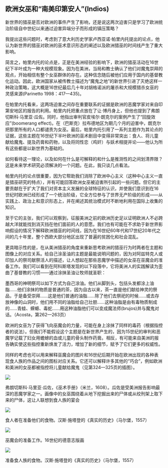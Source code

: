  

## 欧洲女巫和“南美印第安人”(Indios)

新世界的猎巫是否对欧洲的事件产生了影响，还是说这两次迫害只是学习了欧洲统治阶级自中世纪以来通过迫害异端分子而形成的镇压策略？

我提出这些问题时，考虑到了意大利历史学家卢西亚诺·帕里内托提出的论点，他认为新世界的猎巫对欧洲的巫术意识形态的阐述以及欧洲猎巫的时间线产生了重大影响。

简言之，帕里内托的论点是，正是在美洲经验的影响下，欧洲的猎巫活动在16世纪下半叶成为一种大规模现象。因为在美洲，当局和教士确认了他们对魔鬼崇拜的观点，开始相信有整个女巫群体的存在。这种信念随后被他们应用于国内的基督教化运动。因此，欧洲国家从被传教士描述为“魔鬼之地”的新世界引进了灭绝这样一种政治策略，这大概是16世纪最后几十年对胡格诺派的屠杀和大规模猎杀女巫的灵感来源(Parinetto 1998：417—435)。![帕里内托写道，“圣巴托洛缪之夜”之后，在法国新教徒的意识和文学中，美洲印第安“野蛮人”的灭绝与胡格诺派之间的联系非常明显，这间接影响了蒙田关于食人族的文章，并以完全不同的方式影响了让·博丹，使他将欧洲女巫与吃人并从事鸡奸活动的印第安人联系起来。帕里内托引用法国的资料，认为（野蛮人和胡格诺派之间的）这种关联在16世纪的最后几十年达到了高潮。当时西班牙人在美洲进行的大屠杀（包括1565年在佛罗里达屠杀数千名被指控为路德派的法国殖民者）成为反对西班牙统治的斗争中“广泛使用的政治武器”(Parinetto 1998：429—430)。](data:image/gif;base64,iVBORw0KGgoAAAANSUhEUgAAAAEAAAABCAYAAAAfFcSJAAAADUlEQVQImWNgYGBgAAAABQABh6FO1AAAAABJRU5ErkJggg==)

在帕里内托看来，这两场迫害之间存在重要联系的证据是欧洲的恶魔学家对来自印第安地区的报告的利用。帕里内托把重点放在了让·博丹身上，但他也提到了弗朗切斯科·马里亚·瓜佐。同时，他指出审判官皮埃尔·朗克尔的案例产生了“回旋效应”(boomerang effect)。在（巴斯克）拉布德地区为期几个月的迫害中，朗克尔把那里所有的人口都谴责为女巫。最后，帕里内托引用了一系列主题作为其论点的证据，这些主题在16世纪下半叶欧洲的巫术剧目中变得非常突出：食人、将儿童献给魔鬼、提及药膏和药物，以及将同性恋（鸡奸）与妖术相提并论——他认为所有这些都是以新世界为基础的。

如何看待这一理论，以及如何在什么是可解释的和什么是推测性的之间划清界限？这是未来学术研究必须解决的一个问题。在此，我只谈几点看法。

帕里内托的论点很重要，因为它帮助我们消除了欧洲中心主义（这种中心主义一直是猎巫研究的特点），并有可能回答欧洲女巫被迫害所引起的一些问题。但它的主要贡献在于扩大了我们对资本主义发展的全球特征的认识，并使我们意识到在16世纪时欧洲已经形成了一个统治阶级，它全方位参与了世界无产阶级的形成——从实践上、政治上和意识形态上，并在阐述其统治模式时不断地利用在国际上收集的知识。

至于它的主张，我们可以观察到，征服美洲之前的欧洲历史足以证明欧洲人不必跨越大洋就能找到消灭挡在他们面前的人的意愿。我们也有可能在不求助于新世界影响假设的情况下解释欧洲猎巫的时间线，因为在16世纪60年代和17世纪20年代之间的几十年里，整个西欧大部分地区出现了普遍的贫困化和社会混乱。

更具暗示性的是，在从美洲猎巫的角度来重新思考欧洲的猎巫行为时两者在主题和图像上的对应关系。给自己涂圣油的主题是最能说明问题的，因为对阿兹特克人或印加人的祭司献祭活人的描述，让人想起在那些恶魔学中描述的女巫在巫魔会的准备工作。我们可以看到在阿科斯塔发现的以下段落中，它将美洲人的实践解读为歪曲了基督教的习惯——通过涂抹圣油让牧师就圣职：

墨西哥的神明祭司以如下方式为自己涂油。他们从脚到头，包括头发都涂上油脂……他们涂抹的物质是普通的茶，因为自古以来，茶一直是他们献给神灵的祭品，于是备受崇拜……这是他们普通的油脂……除了他们去祭祀的时候……或去存放神像的山洞时，他们用不同的油脂给自己壮胆……这种油脂是由有毒物质制成的……青蛙、蝾螈、毒蛇……用这种油脂他们可以变成魔法师(brujos)并与魔鬼对话。（Acosta，第262—263页）

欧洲的女巫为了获得飞向巫魔会的力量，可能在身上涂抹了同样的毒药（根据指控者的说法）。但我们不能假设这个主题是在新世界产生的，因为15世纪的审判和恶魔学记载了妇女用蟾蜍的血或儿童的骨头制作药膏。![我特别指的是15世纪40年代宗教裁判所在多菲内地区进行的审判，其间一些穷人（农民或牧羊人）被指控烹煮儿童，用儿童的身体制作魔法粉(Russell 1972：217—218)；以及对于斯瓦比亚多米尼加人约瑟夫·奈德(Joseph Naider)的作品《蚁巢》(Formicarius，1435)，我们在其中看到，女巫“煮他们的孩子，把他们煮熟，吃他们的肉，喝锅里剩的汤……她们用固体物质制作神奇的药膏或软膏，这是谋杀儿童的第三个原因”（同上：240）。罗素指出：“这种药膏或软膏是15世纪及以后的巫术中最重要的元素之一。”（同上）](data:image/gif;base64,iVBORw0KGgoAAAANSUhEUgAAAAEAAAABCAYAAAAfFcSJAAAADUlEQVQImWNgYGBgAAAABQABh6FO1AAAAABJRU5ErkJggg==)相反，有可能来自美洲的报告确实使这些指控重新焕发了活力，增加了新的细节，赋予了它们更多的权威性。

同样的考虑也可以用来解释巫魔会的图片和16世纪后期开始在欧洲出现的各种表现食人族的作品之间的图标对应关系。它还可以解释许多其他的“巧合”，例如欧洲和美洲的女巫都被指控将儿童献给魔鬼（见第324—325页的插图）。

![](epub/凯列班与女巫%20妇女、身体与原始积累%20([意]西尔维娅·费代里奇)%20(Z-Library)/images/df2193cb96a42cc7166cbed5496b4dd9.jpeg)

弗朗切斯科·马里亚·瓜佐，《巫术手册》（米兰，1608）。瓜佐是受美洲报告影响最深的恶魔学家之一。画像中的女巫围绕着从地下挖掘出来的尸体或从绞刑架上取下来的尸体，这让人联想到食人族的宴会

![](epub/凯列班与女巫%20妇女、身体与原始积累%20([意]西尔维娅·费代里奇)%20(Z-Library)/images/247da47e6fd24e8f1f8eed3f117bda47.jpeg)

食人者在准备他们的食物。汉斯·施塔登的《真实的历史》（马尔堡，1557）

![](epub/凯列班与女巫%20妇女、身体与原始积累%20([意]西尔维娅·费代里奇)%20(Z-Library)/images/1563a2fbc309c26a8d46f392af72c60d.jpeg)

巫魔会的准备工作。16世纪的德意志版画

![](epub/凯列班与女巫%20妇女、身体与原始积累%20([意]西尔维娅·费代里奇)%20(Z-Library)/images/af0e7ce7c1cfd224b85c11055432affd.jpeg)

准备食人族的食物。汉斯·施塔登的《真实的历史》（马尔堡，1557）